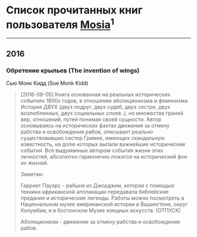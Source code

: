 # Список прочитанных книг пользователя [Mosia](http://my.mail.ru/mail/moskaleva87/)<sup>1</sup>
---

## 2016

### Обретение крыльев (The invention of wings)
Сью Монк Кидд (Sue Monk Kidd)
> [2016-08-05] Книга основанная на реальных исторических событиях 1800х годов, в отношении аболиционизма и феминизма. История ДВУХ (двух подруг, двух судеб, двух сестре, двух возлюбленных, двух социальных слоев..), но множества граней вер, отношений, путей понимая своей сущности. Автор основываясь на исторических фактах движения за отмену рабства и освобождения рабов, описывает реально существовавших сестер Гримке, имеющих скандальную известность, на долю которых выпали важнейшие исторические события. Все выдуманные автором события жизни этих личностей, абсолютно гармонично ложатся на исторический фон их жизней.
> 
> Заметки: 
> 
> Гарриет Пауэрс - рабыня из Джорджии, которая с помощью техники африканской аппликации передавала библейские предания и исторические легенды. Работы можно посмотреть в Национальном музее американской истории в Вашингтоне, округ Колумбия, и в бостонском Музее изящных искусств. (ОТПУСК)
> 
> Аболиционизм - движение за отмену рабства и освобождение рабов.



